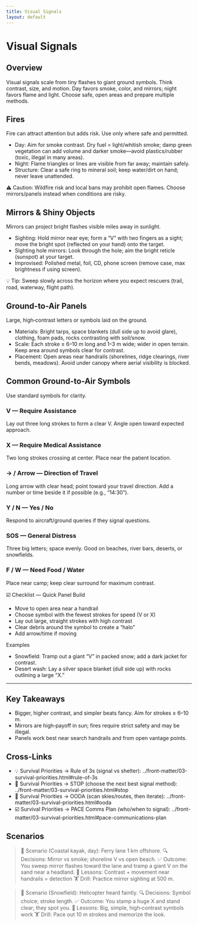 ```yaml
---
title: Visual Signals
layout: default
---
```


# Visual Signals

## Overview
Visual signals scale from tiny flashes to giant ground symbols. Think contrast, size, and motion. Day favors smoke, color, and mirrors; night favors flame and light. Choose safe, open areas and prepare multiple methods.

## Fires
Fire can attract attention but adds risk. Use only where safe and permitted.

- Day: Aim for smoke contrast. Dry fuel = light/whitish smoke; damp green vegetation can add volume and darker smoke—avoid plastics/rubber (toxic, illegal in many areas).
- Night: Flame triangles or lines are visible from far away; maintain safely.
- Structure: Clear a safe ring to mineral soil; keep water/dirt on hand; never leave unattended.

⚠️ Caution: Wildfire risk and local bans may prohibit open flames. Choose mirrors/panels instead when conditions are risky.

## Mirrors & Shiny Objects
Mirrors can project bright flashes visible miles away in sunlight.

- Sighting: Hold mirror near eye; form a “V” with two fingers as a sight; move the bright spot (reflected on your hand) onto the target.
- Sighting hole mirrors: Look through the hole; aim the bright reticle (sunspot) at your target.
- Improvised: Polished metal, foil, CD, phone screen (remove case, max brightness if using screen).

💡 Tip: Sweep slowly across the horizon where you expect rescuers (trail, road, waterway, flight path).

## Ground-to-Air Panels
Large, high‑contrast letters or symbols laid on the ground.

- Materials: Bright tarps, space blankets (dull side up to avoid glare), clothing, foam pads, rocks contrasting with soil/snow.
- Scale: Each stroke ≥ 6–10 m long and 1–3 m wide; wider in open terrain. Keep area around symbols clear for contrast.
- Placement: Open areas near handrails (shorelines, ridge clearings, river bends, meadows). Avoid under canopy where aerial visibility is blocked.

## Common Ground-to-Air Symbols
Use standard symbols for clarity.

### V — Require Assistance
Lay out three long strokes to form a clear V. Angle open toward expected approach.

### X — Require Medical Assistance
Two long strokes crossing at center. Place near the patient location.

### → / Arrow — Direction of Travel
Long arrow with clear head; point toward your travel direction. Add a number or time beside it if possible (e.g., “14:30”).

### Y / N — Yes / No
Respond to aircraft/ground queries if they signal questions.

### SOS — General Distress
Three big letters; space evenly. Good on beaches, river bars, deserts, or snowfields.

### F / W — Need Food / Water
Place near camp; keep clear surround for maximum contrast.

☑️ Checklist — Quick Panel Build
- Move to open area near a handrail
- Choose symbol with the fewest strokes for speed (V or X)
- Lay out large, straight strokes with high contrast
- Clear debris around the symbol to create a “halo”
- Add arrow/time if moving

Examples
- Snowfield: Tramp out a giant “V” in packed snow; add a dark jacket for contrast.
- Desert wash: Lay a silver space blanket (dull side up) with rocks outlining a large “X.”

---

## Key Takeaways
- Bigger, higher contrast, and simpler beats fancy. Aim for strokes ≥ 6–10 m.
- Mirrors are high‑payoff in sun; fires require strict safety and may be illegal.
- Panels work best near search handrails and from open vantage points.

## Cross-Links
- 💡 Survival Priorities → Rule of 3s (signal vs shelter): ../front-matter/03-survival-priorities.html#rule-of-3s
- 📝 Survival Priorities → STOP (choose the next best signal method): ../front-matter/03-survival-priorities.html#stop
- 📝 Survival Priorities → OODA (scan skies/routes, then iterate): ../front-matter/03-survival-priorities.html#ooda
- ☑️ Survival Priorities → PACE Comms Plan (who/when to signal): ../front-matter/03-survival-priorities.html#pace-communications-plan

## Scenarios

> 🧭 Scenario (Coastal kayak, day): Ferry lane 1 km offshore.
> 🔍 Decisions: Mirror vs smoke; shoreline V vs open beach.
> ✅ Outcome: You sweep mirror flashes toward the lane and tramp a giant V on the sand near a headland.
> 🧠 Lessons: Contrast + movement near handrails = detection
> 🏋️ Drill: Practice mirror sighting at 500 m.

> 🧭 Scenario (Snowfield): Helicopter heard faintly.
> 🔍 Decisions: Symbol choice; stroke length.
> ✅ Outcome: You stamp a huge X and stand clear; they spot you.
> 🧠 Lessons: Big, simple, high‑contrast symbols work
> 🏋️ Drill: Pace out 10 m strokes and memorize the look.

